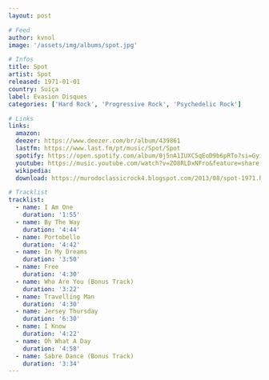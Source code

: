 ```yaml
---
layout: post

# Feed
author: kvnol
image: '/assets/img/albums/spot.jpg'

# Infos
title: Spot
artist: Spot
released: 1971-01-01
country: Suíça
label: Evasion Disques
categories: ['Hard Rock', 'Progressive Rock', 'Psychedelic Rock']

# Links
links:
  amazon:
  deezer: https://www.deezer.com/br/album/439861
  lastfm: https://www.last.fm/pt/music/Spot/Spot
  spotify: https://open.spotify.com/album/0j5nA1IUXC5qEoD9b6pRTo?si=GyieMYGwRp27HbA6WUa3yw
  youtube: https://music.youtube.com/watch?v=ZO8RLDxNFro&feature=share
  wikipedia:
  download: https://murodoclassicrock4.blogspot.com/2013/08/spot-1971.html

# Tracklist
tracklist:
  - name: I Am One
    duration: '1:55'
  - name: By The Way
    duration: '4:44'
  - name: Portobello
    duration: '4:42'
  - name: In My Dreams
    duration: '3:50'
  - name: Free
    duration: '4:30'
  - name: Who Are You (Bonus Track)
    duration: '3:22'
  - name: Travelling Man
    duration: '4:30'
  - name: Jersey Thursday
    duration: '6:30'
  - name: I Know
    duration: '4:22'
  - name: Oh What A Day
    duration: '4:58'
  - name: Sabre Dance (Bonus Track)
    duration: '3:34'
---
```

